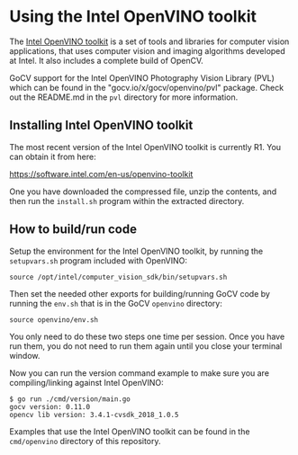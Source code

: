 # Using the Intel OpenVINO toolkit

The [Intel OpenVINO toolkit](https://software.intel.com/en-us/openvino-toolkit) is a set of tools and libraries for computer vision applications, that uses computer vision and imaging algorithms developed at Intel. It also includes a complete build of OpenCV.

GoCV support for the Intel OpenVINO Photography Vision Library (PVL) which can be found in the "gocv.io/x/gocv/openvino/pvl" package. Check out the README.md in the `pvl` directory for more information.

## Installing Intel OpenVINO toolkit

The most recent version of the Intel OpenVINO toolkit is currently R1. You can obtain it from here:

https://software.intel.com/en-us/openvino-toolkit

One you have downloaded the compressed file, unzip the contents, and then run the `install.sh` program within the extracted directory.

## How to build/run code

Setup the environment for the Intel OpenVINO toolkit, by running the `setupvars.sh` program included with OpenVINO:

```
source /opt/intel/computer_vision_sdk/bin/setupvars.sh
```

Then set the needed other exports for building/running GoCV code by running the `env.sh` that is in the GoCV `openvino` directory:

```
source openvino/env.sh
```

You only need to do these two steps one time per session. Once you have run them, you do not need to run them again until you close your terminal window.

Now you can run the version command example to make sure you are compiling/linking against Intel OpenVINO:

```
$ go run ./cmd/version/main.go 
gocv version: 0.11.0
opencv lib version: 3.4.1-cvsdk_2018_1.0.5
```

Examples that use the Intel OpenVINO toolkit can be found in the `cmd/openvino` directory of this repository.
